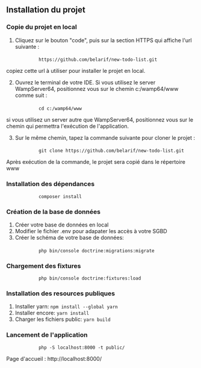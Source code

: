 ## Installation du projet
### Copie du projet en local

1. Cliquez sur le bouton "code", puis sur la section HTTPS qui affiche l'url suivante :
####
                https://github.com/belarif/new-todo-list.git 

copiez cette url à utiliser pour installer le projet en local.

2. Ouvrez le terminal de votre IDE. Si vous utilisez le server WampServer64, positionnez vous sur le chemin c:/wamp64/www comme suit :
####
                cd c:/wamp64/www
si vous utilisez un server autre que WampServer64, positionnez vous sur le chemin qui permettra l'exécution de l'application.

3. Sur le même chemin, tapez la commande suivante pour cloner le projet :
####
                git clone https://github.com/belarif/new-todo-list.git

Après exécution de la commande, le projet sera copié dans le répertoire www

### Installation des dépendances
                composer install

### Création de la base de données
1. Créer votre base de données en local
2. Modifier le fichier .env pour adapater les accès à votre SGBD
3. Créer le schéma de votre base de données:
####
                php bin/console doctrine:migrations:migrate

### Chargement des fixtures
                php bin/console doctrine:fixtures:load

### Installation des resources publiques
1. Installer yarn: `npm install --global yarn`
2. Installer encore: `yarn install`
3. Charger les fichiers public: `yarn build`

### Lancement de l'application
                php -S localhost:8000 -t public/

Page d'accueil : http://localhost:8000/
